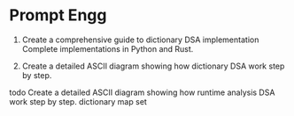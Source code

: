 # Prompt Engg

1. Create a comprehensive guide to dictionary DSA implementation Complete implementations in Python and Rust.

2. Create a detailed ASCII diagram showing how dictionary DSA work step by step.

todo
Create a detailed ASCII diagram showing how runtime analysis DSA work step by step.
dictionary
map
set
